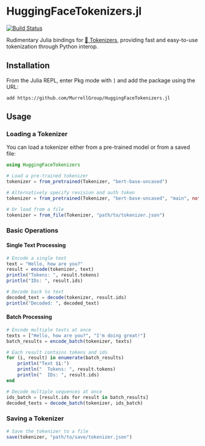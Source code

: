 # HuggingFaceTokenizers.jl

[![Build Status](https://github.com/MurrellGroup/HuggingFaceTokenizers.jl/actions/workflows/CI.yml/badge.svg?branch=main)](https://github.com/MurrellGroup/HuggingFaceTokenizers.jl/actions/workflows/CI.yml?query=branch%3Amain)

Rudimentary Julia bindings for [🤗 Tokenizers](https://github.com/huggingface/tokenizers), providing fast and easy-to-use tokenization through Python interop.

## Installation

From the Julia REPL, enter Pkg mode with `]` and add the package using the URL:

```
add https://github.com/MurrellGroup/HuggingFaceTokenizers.jl
```

## Usage

### Loading a Tokenizer

You can load a tokenizer either from a pre-trained model or from a saved file:

```julia
using HuggingFaceTokenizers

# Load a pre-trained tokenizer
tokenizer = from_pretrained(Tokenizer, "bert-base-uncased")

# Alternatively specify revision and auth token
tokenizer = from_pretrained(Tokenizer, "bert-base-uncased", "main", nothing)

# Or load from a file
tokenizer = from_file(Tokenizer, "path/to/tokenizer.json")
```

### Basic Operations

#### Single Text Processing

```julia
# Encode a single text
text = "Hello, how are you?"
result = encode(tokenizer, text)
println("Tokens: ", result.tokens)
println("IDs: ", result.ids)

# Decode back to text
decoded_text = decode(tokenizer, result.ids)
println("Decoded: ", decoded_text)
```

#### Batch Processing

```julia
# Encode multiple texts at once
texts = ["Hello, how are you?", "I'm doing great!"]
batch_results = encode_batch(tokenizer, texts)

# Each result contains tokens and ids
for (i, result) in enumerate(batch_results)
    println("Text $i:")
    println("  Tokens: ", result.tokens)
    println("  IDs: ", result.ids)
end

# Decode multiple sequences at once
ids_batch = [result.ids for result in batch_results]
decoded_texts = decode_batch(tokenizer, ids_batch)
```

### Saving a Tokenizer

```julia
# Save the tokenizer to a file
save(tokenizer, "path/to/save/tokenizer.json")
```
